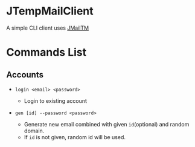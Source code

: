 # JTempMailClient
A simple CLI client uses [JMailTM](https://github.com/shivam1608/JMailTM)  
  
  
# Commands List  


## Accounts  
- ```login <email> <password>```  
  * Login to existing account  
  
  
- ```gen [id] --password <password>```  
  * Generate new email combined with given ```id```(optional) and random domain.  
  * If ```id``` is not given, random id will be used.  
